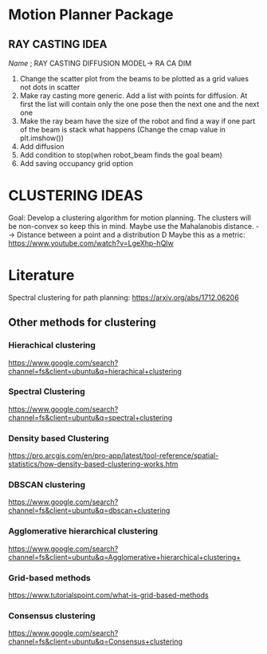 # Motion Planner Package



## RAY CASTING IDEA
*Name* ; RAY CASTING DIFFUSION MODEL-> RA CA DIM

1. Change the scatter plot from the beams to be plotted as a grid values not dots in scatter
2. Make ray casting more generic. Add a list with points for diffusion. At first the list will contain only the one pose then the next one and the next one
3. Make the ray beam have the size of the robot and find a way if one part of the beam is stack what happens (Change the cmap value in plt.imshow())
4. Add diffusion 
5. Add condition to stop(when robot_beam finds the goal beam)
6. Add saving occupancy grid option  



# CLUSTERING IDEAS
Goal: Develop a clustering algorithm for motion planning. The clusters will be non-convex so keep this in mind.
Maybe use the Mahalanobis distance. --> Distance between a point and a distribution D 
Maybe this as a metric: https://www.youtube.com/watch?v=LgeXhp-hQIw


# Literature
Spectral clustering for path planning:
 https://arxiv.org/abs/1712.06206

## Other methods for clustering 

### Hierachical clustering
https://www.google.com/search?channel=fs&client=ubuntu&q=hierachical+clustering


### Spectral Clustering
https://www.google.com/search?channel=fs&client=ubuntu&q=spectral+clustering

### Density based Clustering

https://pro.arcgis.com/en/pro-app/latest/tool-reference/spatial-statistics/how-density-based-clustering-works.htm

### DBSCAN clustering 

https://www.google.com/search?channel=fs&client=ubuntu&q=dbscan+clustering

### Agglomerative hierarchical clustering

https://www.google.com/search?channel=fs&client=ubuntu&q=Agglomerative+hierarchical+clustering+

### Grid-based methods

https://www.tutorialspoint.com/what-is-grid-based-methods


### Consensus clustering

https://www.google.com/search?channel=fs&client=ubuntu&q=Consensus+clustering

